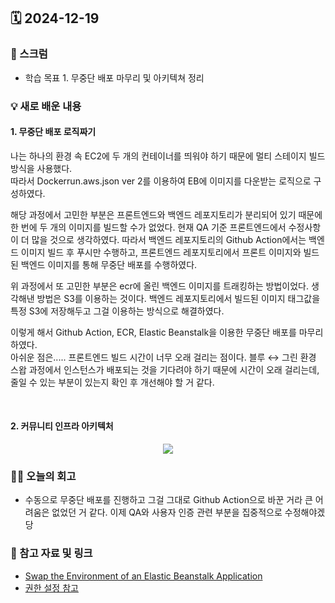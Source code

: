 ## 🗓️ 2024-12-19

### 🐌 스크럼

- 학습 목표 1. 무중단 배포 마무리 및 아키텍쳐 정리

### 💡 새로 배운 내용

#### 1. 무중단 배포 로직짜기

나는 하나의 환경 속 EC2에 두 개의 컨테이너를 띄워야 하기 때문에 멀티 스테이지 빌드 방식을 사용했다. <br />
따라서 Dockerrun.aws.json ver 2를 이용하여 EB에 이미지를 다운받는 로직으로 구성하였다. <br />

해당 과정에서 고민한 부분은 프론트엔드와 백엔드 레포지토리가 분리되어 있기 때문에 한 번에 두 개의 이미지를 빌드할 수가 없었다. 현재 QA 기준 프론트엔드에서 수정사항이 더 많을 것으로 생각하였다. 따라서 백엔드 레포지토리의 Github Action에서는 백엔드 이미지 빌드 후 푸시만 수행하고, 프론트엔드 레포지토리에서 프론트 이미지와 빌드된 백엔드 이미지를 통해 무중단 배포를 수행하였다. <br />

위 과정에서 또 고민한 부분은 ecr에 올린 백엔드 이미지를 트래킹하는 방법이었다. 생각해낸 방법은 S3를 이용하는 것이다. 백엔드 레포지토리에서 빌드된 이미지 태그값을 특정 S3에 저장해두고 그걸 이용하는 방식으로 해결하였다. <br />

이렇게 해서 Github Action, ECR, Elastic Beanstalk을 이용한 무중단 배포를 마무리하였다. <br />
아쉬운 점은..... 프론트엔드 빌드 시간이 너무 오래 걸리는 점이다. 블루 ↔ 그린 환경 스왑 과정에서 인스턴스가 배포되는 것을 기다려야 하기 때문에 시간이 오래 걸리는데, 줄일 수 있는 부분이 있는지 확인 후 개선해야 할 거 같다.

<br />

#### 2. 커뮤니티 인프라 아키텍처

<div align="center">
  <img src="https://github.com/user-attachments/assets/75f8a54e-ba2c-4126-96e8-b3eebc09818c" />
</div>


### 👏🏻 오늘의 회고

- 수동으로 무중단 배포를 진행하고 그걸 그대로 Github Action으로 바꾼 거라 큰 어려움은 없었던 거 같다. 이제 QA와 사용자 인증 관련 부분을 집중적으로 수정해야겠당

### 🔗 참고 자료 및 링크

- [Swap the Environment of an Elastic Beanstalk Application](https://docs.aws.amazon.com/whitepapers/latest/blue-green-deployments/swap-the-environment-of-an-elastic-beanstalk-application.html)
- [권한 설정 참고](https://stackoverflow.com/questions/12086198/error-while-deploying-web-application-to-amazon-elastic-beanstalk)
